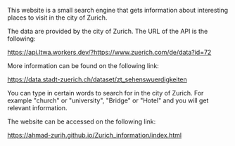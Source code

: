 This website is a small search engine that gets information about interesting places to visit in the city of Zurich.

The data are provided by the city of Zurich. The URL of the API is the following:

https://api.ltwa.workers.dev/?https://www.zuerich.com/de/data?id=72

More information can be found on the following link:

https://data.stadt-zuerich.ch/dataset/zt_sehenswuerdigkeiten

You can type in certain words to search for in the city of Zurich. For example "church" or "university", "Bridge" or "Hotel" and you will get relevant information.

The website can be accessed on the following link:


https://ahmad-zurih.github.io/Zurich_information/index.html